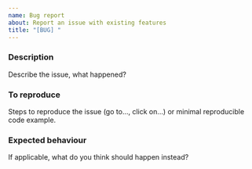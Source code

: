 ```yaml
---
name: Bug report
about: Report an issue with existing features
title: "[BUG] "
---
```


### Description
Describe the issue, what happened?

### To reproduce
Steps to reproduce the issue (go to..., click on...) or minimal reproducible code example.

### Expected behaviour
If applicable, what do you think should happen instead?